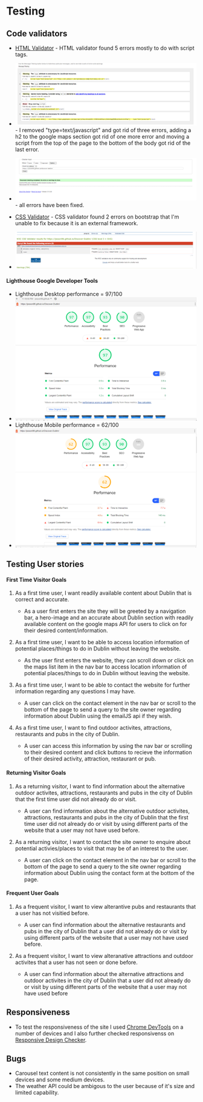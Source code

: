 # Testing

## Code validators

* [HTML Validator](https://validator.w3.org/) -  HTML validator found 5 errors mostly to do with script tags.

* ![CSS Validator](readme-files/html-validator.PNG) - I removed "type=text/javascript" and got rid of three errors, adding a h2 to the google maps section got rid of one more error and moving a script from the top of the page to the bottom of the body got rid of the last error.

* ![CSS Validator](readme-files/validatornoerrors.PNG) - all errors have been fixed.


* [CSS Validator](https://jigsaw.w3.org/css-validator/) - CSS validator found 2 errors on bootstrap that I'm unable to fix because it is an external framework.

* ![CSS Validator](readme-files/css-validator.PNG)

#### Lighthouse Google Developer Tools

* Lighthouse Desktop performance = 97/100
* ![Lighthouse Desktop](readme-files/desktop-report.PNG)
* Lighthouse Mobile performance = 62/100
* ![Lighthouse Mobile](readme-files/mobile-report.PNG)
 
## Testing User stories

#### First Time Visitor Goals

1. As a first time user, I want readily available content about Dublin that is correct and accurate.
    * As a user first enters the site they will be greeted by a navigation bar, a hero-image and an accurate about Dublin section with readily available content on the google maps API for users to click on for their desired content/information.

2. As a first time user, I want to be able to access location information of potential places/things to do in Dublin without leaving the website.
    * As the user first enters the website, they can scroll down or click on the maps list item in the nav bar to access location information of potential places/things to do in Dublin without leaving the website.

3. As a first time user, I want to  be able to contact the website for further information regarding any questions I may have.
    * A user can click on the contact element in the nav bar or scroll to the bottom of the page to send a query to the site owner regarding information about Dublin using the emailJS api if they wish.

4. As a first time user, I want to find outdoor activites, attractions, restaurants and pubs in the city of Dublin.
    * A user can access this information by using the nav bar or scrolling to their desired content and click buttons to recieve the information of their desired activity, attraction, restaurant or pub.

#### Returning Visitor Goals

1. As a returning visitor, I want to find information about the alternative outdoor activites, attractions, restaurants and pubs in the city of Dublin that the first time user did not already do or visit.
    * A user can find information about the alternative outdoor activites, attractions, restaurants and pubs in the city of Dublin that the first time user did not already do or visit by using different parts of the website that a user may not have used before.

2. As a returning visitor, I want to contact the site owner to enquire about potential activies/places to visit that may be of an interest to the user.
    * A user can click on the contact element in the nav bar or scroll to the bottom of the page to send a query to the site owner regarding information about Dublin using the contact form at the bottom of the page.

#### Frequent User Goals

1. As a frequent visitor, I want to view alterantive pubs and restaurants that a user has not visitied before.
    * A user can find information about the alternative restaurants and pubs in the city of Dublin that a user did not already do or visit by using different parts of the website that a user may not have used before.

2. As a frequent visitor, I want to view alteranative attractions and outdoor activites that a user has not seen or done before.
    * A user can find information about the alternative attractions and outdoor activites in the city of Dublin that a user did not already do or visit by using different parts of the website that a user may not have used before

## Responsiveness

* To test the responsiveness of the site I used [Chrome DevTools](https://developers.google.com/web/tools/chrome-devtools) on a number of devices and I also further checked responsivenss on [Responsive Design Checker](https://www.responsivedesignchecker.com/). 

## Bugs

* Carousel text content is not consistently in the same position on small devices and some medium devices.
* The weather API could be ambigous to the user because of it's size and limited capability.
